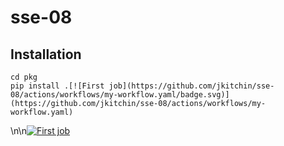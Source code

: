 # sse-08

## Installation
    cd pkg
    pip install .[![First job](https://github.com/jkitchin/sse-08/actions/workflows/my-workflow.yaml/badge.svg)](https://github.com/jkitchin/sse-08/actions/workflows/my-workflow.yaml)
\n\n[![First job](https://github.com/jkitchin/sse-08/actions/workflows/my-workflow.yaml/badge.svg)](https://github.com/jkitchin/sse-08/actions/workflows/my-workflow.yaml)
